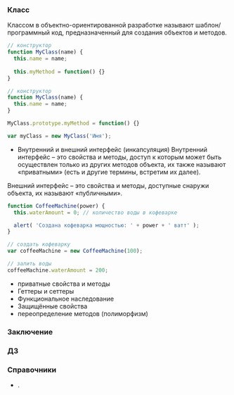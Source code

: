 ### Класс
Классом в объектно-ориентированной разработке называют шаблон/программный код, предназначенный для создания объектов и методов.

```js
// конструктор
function MyClass(name) {
  this.name = name;
  
  this.myMethod = function() {}
}
```

```js
// конструктор
function MyClass(name) {
  this.name = name;
}

MyClass.prototype.myMethod = function() {}
```

```js
var myClass = new MyClass('Имя');
```
- Внутренний и внешний интерфейс (инкапсуляция)
Внутренний интерфейс – это свойства и методы, доступ к которым может быть осуществлен только из других методов объекта, их также называют «приватными» (есть и другие термины, встретим их далее).

Внешний интерфейс – это свойства и методы, доступные снаружи объекта, их называют «публичными».

```js
function CoffeeMachine(power) {
  this.waterAmount = 0; // количество воды в кофеварке

  alert( 'Создана кофеварка мощностью: ' + power + ' ватт' );
}

// создать кофеварку
var coffeeMachine = new CoffeeMachine(100);

// залить воды
coffeeMachine.waterAmount = 200;
```


- приватные свойства и методы
- Геттеры и сеттеры
- Функциональное наследование
- Защищённые свойства
- переопределение методов (полиморфизм)

### Заключение

### ДЗ

### Справочники
- []().